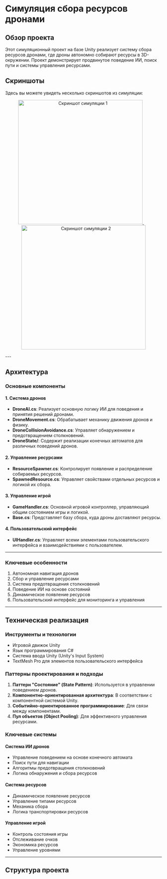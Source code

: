 # Симуляция сбора ресурсов дронами

## Обзор проекта

Этот симуляционный проект на базе Unity реализует систему сбора ресурсов дронами, где дроны автономно собирают ресурсы в 3D-окружении. Проект демонстрирует продвинутое поведение ИИ, поиск пути и системы управления ресурсами.

## Скриншоты

Здесь вы можете увидеть несколько скриншотов из симуляции:

<p align="center">
  <a href="https://drive.google.com/file/d/1U-RKf3y3UopMvEwEvKjqeMxOZi3UIYia/view?usp=sharing" target="_blank">
    <img src="https://drive.google.com/file/d/1U-RKf3y3UopMvEwEvKjqeMxOZi3UIYia/view?usp=sharing" alt="Скриншот симуляции 1" width="400"/>
  </a>
  &nbsp;&nbsp;&nbsp;&nbsp; <a href="https://drive.google.com/file/d/1X0KEtjcQv5fHFJO5s336xOxl3d6V1H92/view?usp=sharing" target="_blank">
    <img src="https://drive.google.com/file/d/1X0KEtjcQv5fHFJO5s336xOxl3d6V1H92/view?usp=sharing" alt="Скриншот симуляции 2" width="400"/>
  </a>
</p>
---

## Архитектура

### Основные компоненты

#### 1. Система дронов

-   **DroneAI.cs**: Реализует основную логику ИИ для поведения и принятия решений дронами.
-   **DroneMovement.cs**: Обрабатывает механику движения дронов и физику.
-   **DroneCollisionAvoidance.cs**: Управляет обнаружением и предотвращением столкновений.
-   **DroneState/**: Содержит реализации конечных автоматов для различных поведений дронов.

#### 2. Управление ресурсами

-   **ResourceSpawner.cs**: Контролирует появление и распределение собираемых ресурсов.
-   **SpawnedResource.cs**: Управляет свойствами отдельных ресурсов и логикой их сбора.

#### 3. Управление игрой

-   **GameHandler.cs**: Основной игровой контроллер, управляющий общим состоянием игры и логикой.
-   **Base.cs**: Представляет базу сбора, куда дроны доставляют ресурсы.

#### 4. Пользовательский интерфейс

-   **UIHandler.cs**: Управляет всеми элементами пользовательского интерфейса и взаимодействиями с пользователем.

---

### Ключевые особенности

1.  Автономная навигация дронов
2.  Сбор и управление ресурсами
3.  Система предотвращения столкновений
4.  Поведение ИИ на основе состояний
5.  Динамическое появление ресурсов
6.  Пользовательский интерфейс для мониторинга и управления

---

## Техническая реализация

### Инструменты и технологии

-   Игровой движок Unity
-   Язык программирования C#
-   Система ввода Unity (Unity's Input System)
-   TextMesh Pro для элементов пользовательского интерфейса

### Паттерны проектирования и подходы

1.  **Паттерн "Состояние" (State Pattern)**: Используется в управлении поведением дронов.
2.  **Компонентно-ориентированная архитектура**: В соответствии с компонентной системой Unity.
3.  **Событийно-ориентированное программирование**: Для связи между компонентами.
4.  **Пул объектов (Object Pooling)**: Для эффективного управления ресурсами.

### Ключевые системы

#### Система ИИ дронов

-   Управление поведением на основе конечного автомата
-   Поиск пути для навигации
-   Алгоритмы предотвращения столкновений
-   Логика обнаружения и сбора ресурсов

#### Система ресурсов

-   Динамическое появление ресурсов
-   Управление типами ресурсов
-   Механика сбора
-   Логика транспортировки ресурсов

#### Управление игрой

-   Контроль состояния игры
-   Отслеживание очков
-   Экономика ресурсов
-   Управление уровнями

---

## Структура проекта